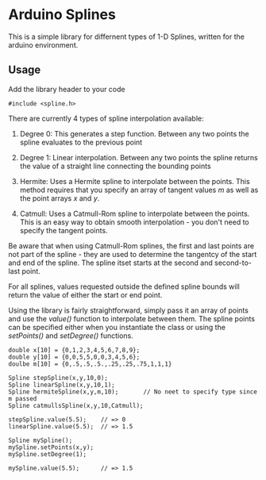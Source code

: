 Arduino Splines
===============

This is a simple library for differnent types of 1-D Splines, written
for the arduino environment.

Usage
---------------
Add the library header to your code

    #include <spline.h>


There are currently 4 types of spline interpolation available:

1. Degree 0:  This generates a step function.  Between any two points the
spline evaluates to the previous point

2. Degree 1:  Linear interpolation.  Between any two points the spline returns
the value of a straight line connecting the bounding points

3. Hermite:  Uses a Hermite spline to interpolate between the points.  This
method requires that you specify an array of tangent values _m_ as well as
the point arrays _x_ and _y_.

4. Catmull:  Uses a Catmull-Rom spline to interpolate between the points.  This
is an easy way to obtain smooth interpolation - you don't need to specify the
tangent points.

Be aware that when using Catmull-Rom splines, the first and last points
are not part of the spline - they are used to determine the tangentcy of the start
and end of the spline.  The spline itset starts at the second and second-to-last
point.

For all splines, values requested outside the defined spline bounds will return
the value of either the start or end point.

Using the library is fairly straightforward, simply pass it an array of points
and use the _value()_ function to interpolate between them.  The spline points 
can be specified either when you instantiate the class or using the _setPoints()_
and _setDegree()_ functions.

    double x[10] = {0,1,2,3,4,5,6,7,8,9};
    double y[10] = {0,0,5,5,0,0,3,4,5,6};
    doulbe m[10] = {0,.5,.5,.5.,.25,.25,.75,1,1,1}

    Spline stepSpline(x,y,10,0);
    Spline linearSpline(x,y,10,1);
    Spline hermiteSpline(x,y,m,10);       // No neet to specify type since m passed
    Spline catmullsSpline(x,y,10,Catmull);

    stepSpline.value(5.5);    // => 0
    linearSpline.value(5.5);  // => 1.5

    Spline mySpline();
    mySpline.setPoints(x,y);
    mySpline.setDegree(1);

    mySpline.value(5.5);      // => 1.5


